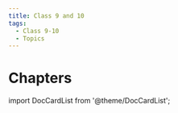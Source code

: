 ```yaml
---
title: Class 9 and 10
tags:
  - Class 9-10
  - Topics
---
```


# Chapters

import DocCardList from '@theme/DocCardList';

<DocCardList />